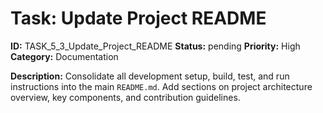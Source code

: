 # Task: Update Project README

**ID:** TASK_5_3_Update_Project_README
**Status:** pending
**Priority:** High
**Category:** Documentation

**Description:**
Consolidate all development setup, build, test, and run instructions into the main `README.md`. Add sections on project architecture overview, key components, and contribution guidelines.
